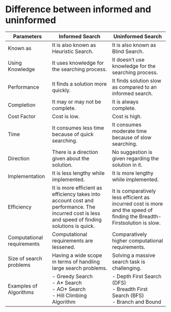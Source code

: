 # Difference between informed and uninformed


|Parameters|Informed Search|Uninformed Search|
|---|---|---|
|Known as|It is also known as Heuristic Search.|It is also known as Blind Search.|
|Using Knowledge|It uses knowledge for the searching process.|It doesn’t use knowledge for the searching process.|
|Performance|It finds a solution more quickly.|It finds solution slow as compared to an informed search.|
|Completion|It may or may not be complete.|It is always complete.|
|Cost Factor|Cost is low.|Cost is high.|
|Time|It consumes less time because of quick searching.|It consumes moderate time because of slow searching.|
|Direction|There is a direction given about the solution.|No suggestion is given regarding the solution in it.|
|Implementation|It is less lengthy while implemented.|It is more lengthy while implemented.|
|Efficiency|It is more efficient as efficiency takes into account cost and performance. The incurred cost is less and speed of finding solutions is quick.|It is comparatively less efficient as incurred cost is more and the speed of finding the Breadth-Firstsolution is slow.|
|Computational requirements|Computational requirements are lessened.|Comparatively higher computational requirements.|
|Size of search problems|Having a wide scope in terms of handling large search problems.|Solving a massive search task is challenging.|
|Examples of Algorithms|- Greedy Search<br>- A* Search<br>- AO* Search<br>- Hill Climbing Algorithm|- Depth First Search (DFS)<br>- Breadth First Search (BFS)<br>- Branch and Bound|